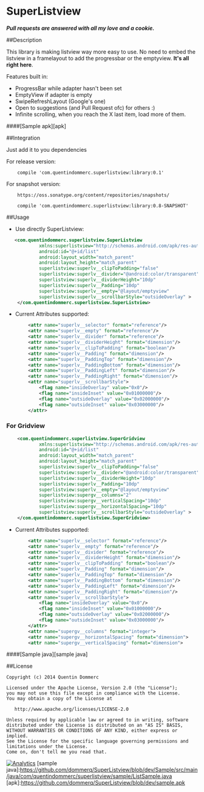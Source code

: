 SuperListview
==============

***Pull requests are answered with all my love and a cookie.***


##Description

This library is making listview way more easy to use. No need to embed the listview in a framelayout to add the progressbar or the emptyview. **It's all right here**.

Features built in:
- ProgressBar while adapter hasn't been set
- EmptyView if adapter is empty
- SwipeRefreshLayout (Google's one)
- Open to suggestions (and Pull Request ofc) for others :)
- Infinite scrolling, when you reach the X last item, load more of them.

####[Sample apk][apk]


##Integration

Just add it to you dependencies

For release version:
```
    compile 'com.quentindommerc.superlistview:library:0.1'
```

For snapshot version:
```
    https://oss.sonatype.org/content/repositories/snapshots/
```
```
    compile 'com.quentindommerc.superlistview:library:0.8-SNAPSHOT'
```
##Usage

-	Use directly SuperListview:

```xml
   <com.quentindommerc.superlistview.SuperListview
            xmlns:superlistview="http://schemas.android.com/apk/res-auto"
            android:id="@+id/list"
            android:layout_width="match_parent"
            android:layout_height="match_parent"
            superlistview:superlv__clipToPadding="false"
            superlistview:superlv__divider="@android:color/transparent"
            superlistview:superlv__dividerHeight="10dp"
            superlistview:superlv__Padding="10dp"
            superlistview:superlv__empty="@layout/emptyview"
            superlistview:superlv__scrollbarStyle="outsideOverlay" >
    </com.quentindommerc.superlistview.SuperListview>
```

-   Current Attributes supported:
```xml
        <attr name="superlv__selector" format="reference"/>
        <attr name="superlv__empty" format="reference"/>
        <attr name="superlv__divider" format="reference"/>
        <attr name="superlv__dividerHeight" format="dimension"/>
        <attr name="superlv__clipToPadding" format="boolean"/>
        <attr name="superlv__Padding" format="dimension"/>
        <attr name="superlv__PaddingTop" format="dimension"/>
        <attr name="superlv__PaddingBottom" format="dimension"/>
        <attr name="superlv__PaddingLeft" format="dimension"/>
        <attr name="superlv__PaddingRight" format="dimension"/>
        <attr name="superlv__scrollbarStyle">
            <flag name="insideOverlay" value="0x0"/>
            <flag name="insideInset" value="0x01000000"/>
            <flag name="outsideOverlay" value="0x02000000"/>
            <flag name="outsideInset" value="0x03000000"/>
        </attr>
```

### For Gridview
```xml
    <com.quentindommerc.superlistview.SuperGridview
            xmlns:superlistview="http://schemas.android.com/apk/res-auto"
            android:id="@+id/list"
            android:layout_width="match_parent"
            android:layout_height="match_parent"
            superlistview:superlv__clipToPadding="false"
            superlistview:superlv__divider="@android:color/transparent"
            superlistview:superlv__dividerHeight="10dp"
            superlistview:superlv__Padding="10dp"
            superlistview:superlv__empty="@layout/emptyview"
            superlistview:supergv__columns="2"
            superlistview:supergv__verticalSpacing="10dp"
            superlistview:supergv__horizontalSpacing="10dp"
            superlistview:superlv__scrollbarStyle="outsideOverlay" >
    </com.quentindommerc.superlistview.SuperGridview>
```

-   Current Attributes supported:
```xml
        <attr name="superlv__selector" format="reference"/>
        <attr name="superlv__empty" format="reference"/>
        <attr name="superlv__divider" format="reference"/>
        <attr name="superlv__dividerHeight" format="dimension"/>
        <attr name="superlv__clipToPadding" format="boolean"/>
        <attr name="superlv__Padding" format="dimension"/>
        <attr name="superlv__PaddingTop" format="dimension"/>
        <attr name="superlv__PaddingBottom" format="dimension"/>
        <attr name="superlv__PaddingLeft" format="dimension"/>
        <attr name="superlv__PaddingRight" format="dimension"/>
        <attr name="superlv__scrollbarStyle">
            <flag name="insideOverlay" value="0x0"/>
            <flag name="insideInset" value="0x01000000"/>
            <flag name="outsideOverlay" value="0x02000000"/>
            <flag name="outsideInset" value="0x03000000"/>
        </attr>
        <attr name="supergv__columns" format="integer">
        <attr name="supergv__horizontalSpacing" format="dimension">
        <attr name="supergv__verticalSpacing" format="dimension">
```



####[Sample java][sample java]

##License

    Copyright (c) 2014 Quentin Dommerc

    Licensed under the Apache License, Version 2.0 (the "License");
    you may not use this file except in compliance with the License.
    You may obtain a copy of the License at

       http://www.apache.org/licenses/LICENSE-2.0

    Unless required by applicable law or agreed to in writing, software
    distributed under the License is distributed on an "AS IS" BASIS,
    WITHOUT WARRANTIES OR CONDITIONS OF ANY KIND, either express or implied.
    See the License for the specific language governing permissions and
    limitations under the License.
    Come on, don't tell me you read that.

[![Analytics](https://ga-beacon.appspot.com/UA-40136896-2/SuperListview/readme)](https://github.com/igrigorik/ga-beacon)
[sample java]:https://github.com/dommerq/SuperListview/blob/dev/Sample/src/main/java/com/quentindommerc/superlistview/sample/ListSample.java
[apk]:https://github.com/dommerq/SuperListview/blob/dev/sample.apk
